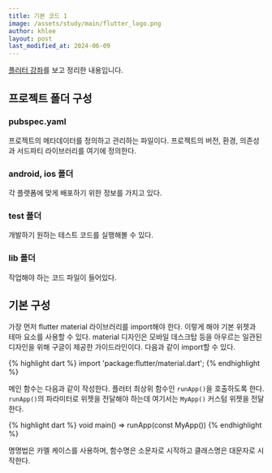 ```yaml
---
title: 기본 코드 1
image: /assets/study/main/flutter_logo.png
author: khlee
layout: post
last_modified_at: 2024-06-09
---
```


[플러터 강좌](https://youtu.be/b5wbsJFXVTM)를 보고 정리한 내용입니다.

## 프로젝트 폴더 구성

### pubspec.yaml

프로젝트의 메타데이터를 정의하고 관리하는 파일이다. 프로젝트의 버전, 환경, 의존성과 서드파티 라이브러리를 여기에 정의한다.

### android, ios 폴더

각 플랫폼에 맞게 배포하기 위한 정보를 가지고 있다.

### test 폴더

개발하기 원하는 테스트 코드를 실행해볼 수 있다.

### lib 폴더

작업해야 하는 코드 파일이 들어있다.

## 기본 구성

가장 먼저 flutter material 라이브러리를 import해야 한다. 이렇게 해야 기본 위젯과 테마 요소를 사용할 수 있다. material 디자인은 모바일 데스크탑 등을 아우르는 일관된 디자인을 위해 구글이 제공한 가이드라인이다. 다음과 같이 import할 수 있다.

{% highlight dart %}
import 'package:flutter/material.dart';
{% endhighlight %}

메인 함수는 다음과 같이 작성한다. 플러터 최상위 함수인 `runApp()`을 호출하도록 한다. `runApp()`의 파라미터로 위젯을 전달해야 하는데 여기서는 `MyApp()` 커스텀 위젯을 전달한다.

{% highlight dart %}
void main() => runApp(const MyApp())
{% endhighlight %}

명명법은 카멜 케이스를 사용하며, 함수명은 소문자로 시작하고 클래스명은 대문자로 시작한다.
